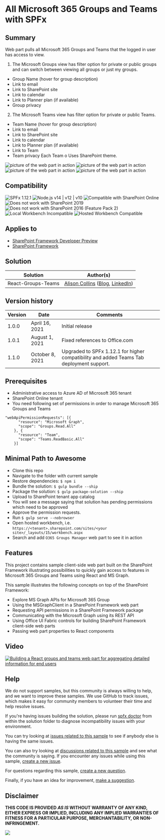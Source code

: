 # All Microsoft 365 Groups and Teams with SPFx

## Summary
Web part pulls all Microsoft 365 Groups and Teams that the logged in user has access to view.
1. The Microsoft Groups view has filter option for private or public groups and can switch between viewing all groups or just my groups. 
 - Group Name (hover for group description)
 - Link to email
 - Link to SharePoint site
 - Link to calendar
 - Link to Planner plan (if available) 
 - Group privacy
2. The Microsoft Teams view has filter option for private or public Teams.
 - Team Name (hover for group description)
 - Link to email
 - Link to SharePoint site
 - Link to calendar
 - Link to Planner plan (if available)
 - Link to Team
 - Team privacy
   Each Team o Uses SharePoint theme. 

![picture of the web part in action](./assets/Groups-in-my-organization.png)
![picture of the web part in action](./assets/My-Teams-Teams-Side-By-Side-Theme.png)
![picture of the web part in action](./assets/My-Groups-Public-Filter.png)
![picture of the web part in action](./assets/My-Teams-Teams-With-Tooltip.png)

## Compatibility

![SPFx 1.12.1](https://img.shields.io/badge/SPFx-1.12.1-green.svg) 
![Node.js v14 | v12 | v10](https://img.shields.io/badge/Node.js-v14%20%7C%20v12%20%7C%20v10-green.svg) 
![Compatible with SharePoint Online](https://img.shields.io/badge/SharePoint%20Online-Compatible-green.svg)
![Does not work with SharePoint 2019](https://img.shields.io/badge/SharePoint%202019-Not%20compatible-red.svg)
![Does not work with SharePoint 2016 (Feature Pack 2)](https://img.shields.io/badge/SharePoint%202016%20(Feature%20Pack%202)-Not%20compatible-red.svg)
![Local Workbench Incompatible](https://img.shields.io/badge/Local%20Workbench-Incompatible-red.svg "This solution requires API permissions")
![Hosted Workbench Compatible](https://img.shields.io/badge/Hosted%20Workbench-Compatible-yellow.svg "Only after API permissions granted")

## Applies to

* [SharePoint Framework Developer Preview](https://docs.microsoft.com/sharepoint/dev/spfx/sharepoint-framework-overview)
* [SharePoint Framework](https://docs.microsoft.com/sharepoint/dev/spfx/sharepoint-framework-overview)

## Solution

Solution|Author(s)
--------|---------
React-Groups-Teams | [Alison Collins](https://github.com/ReactIntern) ([Blog](https://graphgod.dev), [LinkedIn](https://www.linkedin.com/in/alison-collins-53192b219/))  |

## Version history

| Version | Date             | Comments        |
| ------- | ---------------- | --------------- |
| 1.0.0   | April 16, 2021 | Initial release |
| 1.0.1   | August 1, 2021 | Fixed references to Office.com |
| 1.1.0   | October 8, 2021 | Upgraded to SPFx 1.12.1 for higher compatibility and added Teams Tab deployment support. |


## Prerequisites

- Administrative access to Azure AD of Microsoft 365 tenant
- SharePoint Online tenant
- You need following set of permissions in order to manage Microsoft 365 Groups and Teams

```
"webApiPermissionRequests": [{
      "resource": "Microsoft Graph",
      "scope": "Groups.Read.All"
    }, {
      "resource": "Team",
      "scope": "Teams.ReadBasic.All"
    }]
```

## Minimal Path to Awesome

- Clone this repo
- Navigate to the folder with current sample
- Restore dependencies: `$ npm i`
- Bundle the solution: `$ gulp bundle --ship`
- Package the solution: `$ gulp package-solution --ship`
- Upload to SharePoint tenant app catalog
- You will see a message saying that solution has pending permissions which need to be approved
- Approve the permission requests.
- Run `$ gulp serve --nobrowser`
- Open hosted workbench, i.e. `https://<tenant>.sharepoint.com/sites/<your site>/_layouts/15/workbench.aspx`
- Search and add `O365 Groups Manager` web part to see it in action

## Features

This project contains sample client-side web part built on the SharePoint Framework illustrating possibilities to quickly gain access to features in Microsoft 365 Groups and Teams using React and MS Graph.

This sample illustrates the following concepts on top of the SharePoint Framework:

- Explore MS Graph APIs for Microsoft 365 Group
- Using the MSGraphClient in a SharePoint Framework web part
- Requesting API permissions in a SharePoint Framework package
- Communicating with the Microsoft Graph using its REST API
- Using Office UI Fabric controls for building SharePoint Framework client-side web parts
- Passing web part properties to React components 

## Video

[![Building a React groups and teams web part for aggregating detailed information for end users](./assets/video-thumbnail.jpg)](https://www.youtube.com/watch?v=MakgCyOq9tk "Building a React groups and teams web part for aggregating detailed information for end users")

## Help

We do not support samples, but this community is always willing to help, and we want to improve these samples. We use GitHub to track issues, which makes it easy for  community members to volunteer their time and help resolve issues.

If you're having issues building the solution, please run [spfx doctor](https://pnp.github.io/cli-microsoft365/cmd/spfx/spfx-doctor/) from within the solution folder to diagnose incompatibility issues with your environment.

You can try looking at [issues related to this sample](https://github.com/pnp/sp-dev-fx-webparts/issues?q=label%3Areact-groups-teams) to see if anybody else is having the same issues.

You can also try looking at [discussions related to this sample](https://github.com/pnp/sp-dev-fx-webparts/discussions?discussions_q=label%3Areact-groups-teams) and see what the community is saying.
If you encounter any issues while using this sample, [create a new issue](https://github.com/pnp/sp-dev-fx-webparts/issues/new?assignees=&labels=Needs%3A+Triage+%3Amag%3A%2Ctype%3Abug-suspected&template=bug-report.yml&sample=react-groups-teams&authors=@ReactIntern&title=react-groups-teams%20-%20).

For questions regarding this sample, [create a new question](https://github.com/pnp/sp-dev-fx-webparts/issues/new?assignees=&labels=Needs%3A+Triage+%3Amag%3A%2Ctype%3Abug-suspected&template=question.yml&sample=react-groups-teams&authors=@ReactIntern&title=react-groups-teams%20-%20).

Finally, if you have an idea for improvement, [make a suggestion](https://github.com/pnp/sp-dev-fx-webparts/issues/new?assignees=&labels=Needs%3A+Triage+%3Amag%3A%2Ctype%3Abug-suspected&template=suggestion.yml&sample=react-groups-teams&authors=@ReactIntern&title=react-groups-teams%20-%20).


## Disclaimer

**THIS CODE IS PROVIDED *AS IS* WITHOUT WARRANTY OF ANY KIND, EITHER EXPRESS OR IMPLIED, INCLUDING ANY IMPLIED WARRANTIES OF FITNESS FOR A PARTICULAR PURPOSE, MERCHANTABILITY, OR NON-INFRINGEMENT.**


<img src="https://telemetry.sharepointpnp.com/sp-dev-fx-webparts/samples/react-groups-teams" />

